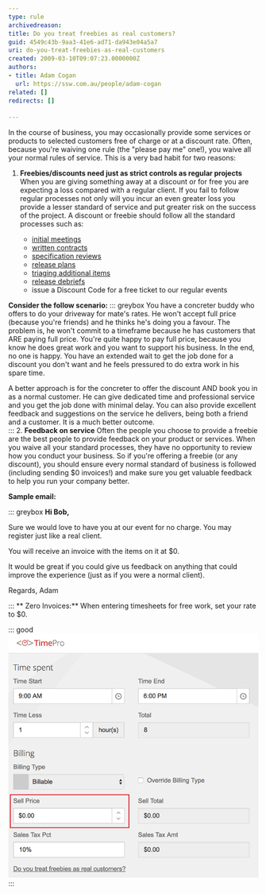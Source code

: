 ```yaml
---
type: rule
archivedreason: 
title: Do you treat freebies as real customers?
guid: 4549c43b-9aa3-41e6-ad71-da943e04a5a7
uri: do-you-treat-freebies-as-real-customers
created: 2009-03-10T09:07:23.0000000Z
authors:
- title: Adam Cogan
  url: https://ssw.com.au/people/adam-cogan
related: []
redirects: []

---
```


In the course of business, you may occasionally provide some services or products to selected customers free of charge or at a discount rate. Often, because you're waiving one rule (the "please pay me" one!), you waive all your normal rules of service. This is a very bad habit for two reasons: 

<!--endintro-->

1. **Freebies/discounts need just as strict controls as regular projects**     When you are giving something away at a discount or for free you are expecting a loss compared with a regular client. If you fail to follow regular processes not only will you incur an even greater loss you provide a lesser standard of service and put greater risk on the success of the project.
    A discount or freebie should follow all the standard processes such as:

    * [initial meetings](/meetings-are-you-prepared-for-the-initial-meeting)
    * [written contracts](/do-you-enter-into-a-binding-written-contract-with-a-client-before-doing-any-billable-work)
    * [specification reviews](/spec-do-you-conduct-a-specification-review-ask-for-a-coffee-not-a-marriage)
    * [release plans](/spec-do-you-know-what-extra-work-is-included-within-a-sprint)
    * [triaging additional items](/estimating-do-you-know-what-tasks-are-involved-in-addition-to-just-development-work-items)
    * [release debriefs](/Pages/ReleaseDebrief.aspx)
    * issue a Discount Code for a free ticket to our regular events

**Consider the follow scenario:** 
::: greybox
You have a concreter buddy who offers to do your driveway for mate's rates. He won't accept full price (because you're friends) and he thinks he's doing you a favour. The problem is, he won't commit to a timeframe because he has customers that ARE paying full price. You're quite happy to pay full price, because you know he does great work and you want to support his business. In the end, no one is happy. You have an extended wait to get the job done for a discount you don't want and he feels pressured to do extra work in his spare time. 


A better approach is for the concreter to offer the discount AND book you in as a normal customer. He can give dedicated time and professional service and you get the job done with minimal delay. You can also provide excellent feedback and suggestions on the service he delivers, being both a friend and a customer. It is a much better outcome.  
:::
2. **Feedback on service**     Often the people you choose to provide a freebie are the best people to provide feedback on your product or services. When you waive all your standard processes, they have no opportunity to review how you conduct your business. So if you're offering a freebie (or any discount), you should ensure every normal standard of business is followed (including sending $0 invoices!) and make sure you get valuable feedback to help you run your company better.

 **Sample email:**

::: greybox
 **Hi Bob,** 

Sure we would love to have you at our event for no charge. You may register just like a real client. 
         

You will receive an invoice with the items on it at $0. 

It would be great if you could give us feedback on anything that could improve the experience (just as if you were a normal client).

Regards,
Adam

:::
    **
Zero Invoices:** When entering timesheets for free work, set your rate to $0.


::: good  
![Figure: It is a good idea to set your rate to $0 and show it on the invoice](zero-timesheet.png)  
:::

